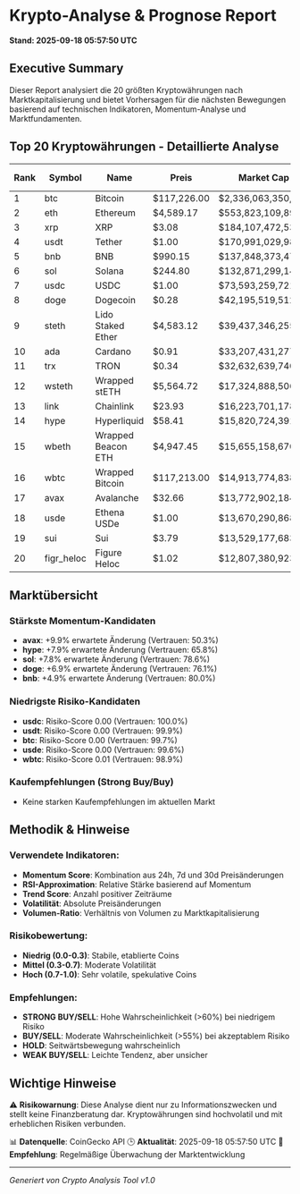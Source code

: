 # Krypto-Analyse & Prognose Report
**Stand: 2025-09-18 05:57:50 UTC**

## Executive Summary

Dieser Report analysiert die 20 größten Kryptowährungen nach Marktkapitalisierung und bietet Vorhersagen für die nächsten Bewegungen basierend auf technischen Indikatoren, Momentum-Analyse und Marktfundamenten.

## Top 20 Kryptowährungen - Detaillierte Analyse

|   Rank | Symbol     | Name               | Preis       | Market Cap         | Wahrscheinlichkeit ↑   | Wahrscheinlichkeit ↓   | Seitwärts   | Erwartete Änderung   | Empfehlung   | Vertrauen   |
|--------|------------|--------------------|-------------|--------------------|------------------------|------------------------|-------------|----------------------|--------------|-------------|
|      1 | btc        | Bitcoin            | $117,226.00 | $2,336,063,350,131 | 42.9%                  | 35.7%                  | 21.4%       | +0.7%                | WEAK BUY     | 99.7%       |
|      2 | eth        | Ethereum           | $4,589.17   | $553,823,109,894   | 42.9%                  | 35.7%                  | 21.4%       | +2.2%                | WEAK BUY     | 91.8%       |
|      3 | xrp        | XRP                | $3.08       | $184,107,472,534   | 42.9%                  | 35.7%                  | 21.4%       | +1.2%                | WEAK BUY     | 89.8%       |
|      4 | usdt       | Tether             | $1.00       | $170,991,029,980   | 36.7%                  | 43.3%                  | 20.0%       | -0.0%                | WEAK SELL    | 99.9%       |
|      5 | bnb        | BNB                | $990.15     | $137,848,373,474   | 53.3%                  | 26.7%                  | 20.0%       | +4.9%                | WEAK BUY     | 80.0%       |
|      6 | sol        | Solana             | $244.80     | $132,871,299,140   | 53.3%                  | 26.7%                  | 20.0%       | +7.8%                | WEAK BUY     | 78.6%       |
|      7 | usdc       | USDC               | $1.00       | $73,593,259,721    | 36.7%                  | 43.3%                  | 20.0%       | -0.0%                | WEAK SELL    | 100.0%      |
|      8 | doge       | Dogecoin           | $0.28       | $42,195,519,512    | 53.1%                  | 28.1%                  | 18.7%       | +6.9%                | WEAK BUY     | 76.1%       |
|      9 | steth      | Lido Staked Ether  | $4,583.12   | $39,437,346,255    | 42.9%                  | 35.7%                  | 21.4%       | +2.3%                | WEAK BUY     | 90.7%       |
|     10 | ada        | Cardano            | $0.91       | $33,207,431,277    | 42.9%                  | 35.7%                  | 21.4%       | +1.2%                | WEAK BUY     | 79.2%       |
|     11 | trx        | TRON               | $0.34       | $32,632,639,740    | 42.9%                  | 35.7%                  | 21.4%       | +0.2%                | WEAK BUY     | 93.0%       |
|     12 | wsteth     | Wrapped stETH      | $5,564.72   | $17,324,888,506    | 42.9%                  | 35.7%                  | 21.4%       | +2.3%                | WEAK BUY     | 91.8%       |
|     13 | link       | Chainlink          | $23.93      | $16,223,701,178    | 42.9%                  | 35.7%                  | 21.4%       | +0.5%                | WEAK BUY     | 87.7%       |
|     14 | hype       | Hyperliquid        | $58.41      | $15,820,724,391    | 53.3%                  | 26.7%                  | 20.0%       | +7.9%                | WEAK BUY     | 65.8%       |
|     15 | wbeth      | Wrapped Beacon ETH | $4,947.45   | $15,655,158,670    | 42.9%                  | 35.7%                  | 21.4%       | +2.4%                | WEAK BUY     | 90.7%       |
|     16 | wbtc       | Wrapped Bitcoin    | $117,213.00 | $14,913,774,838    | 42.9%                  | 35.7%                  | 21.4%       | +0.7%                | WEAK BUY     | 98.9%       |
|     17 | avax       | Avalanche          | $32.66      | $13,772,902,184    | 53.1%                  | 28.1%                  | 18.7%       | +9.9%                | WEAK BUY     | 50.3%       |
|     18 | usde       | Ethena USDe        | $1.00       | $13,670,290,868    | 35.7%                  | 42.9%                  | 21.4%       | -0.0%                | WEAK SELL    | 99.6%       |
|     19 | sui        | Sui                | $3.79       | $13,529,177,683    | 53.1%                  | 28.1%                  | 18.7%       | +2.9%                | WEAK BUY     | 72.7%       |
|     20 | figr_heloc | Figure Heloc       | $1.02       | $12,807,380,923    | 42.9%                  | 35.7%                  | 21.4%       | +nan%                | WEAK BUY     | 86.1%       |

## Marktübersicht

### Stärkste Momentum-Kandidaten
- **avax**: +9.9% erwartete Änderung (Vertrauen: 50.3%)
- **hype**: +7.9% erwartete Änderung (Vertrauen: 65.8%)
- **sol**: +7.8% erwartete Änderung (Vertrauen: 78.6%)
- **doge**: +6.9% erwartete Änderung (Vertrauen: 76.1%)
- **bnb**: +4.9% erwartete Änderung (Vertrauen: 80.0%)


### Niedrigste Risiko-Kandidaten
- **usdc**: Risiko-Score 0.00 (Vertrauen: 100.0%)
- **usdt**: Risiko-Score 0.00 (Vertrauen: 99.9%)
- **btc**: Risiko-Score 0.00 (Vertrauen: 99.7%)
- **usde**: Risiko-Score 0.00 (Vertrauen: 99.6%)
- **wbtc**: Risiko-Score 0.01 (Vertrauen: 98.9%)


### Kaufempfehlungen (Strong Buy/Buy)
- Keine starken Kaufempfehlungen im aktuellen Markt


## Methodik & Hinweise

### Verwendete Indikatoren:
- **Momentum Score**: Kombination aus 24h, 7d und 30d Preisänderungen
- **RSI-Approximation**: Relative Stärke basierend auf Momentum
- **Trend Score**: Anzahl positiver Zeiträume
- **Volatilität**: Absolute Preisänderungen
- **Volumen-Ratio**: Verhältnis von Volumen zu Marktkapitalisierung

### Risikobewertung:
- **Niedrig (0.0-0.3)**: Stabile, etablierte Coins
- **Mittel (0.3-0.7)**: Moderate Volatilität
- **Hoch (0.7-1.0)**: Sehr volatile, spekulative Coins

### Empfehlungen:
- **STRONG BUY/SELL**: Hohe Wahrscheinlichkeit (>60%) bei niedrigem Risiko
- **BUY/SELL**: Moderate Wahrscheinlichkeit (>55%) bei akzeptablem Risiko
- **HOLD**: Seitwärtsbewegung wahrscheinlich
- **WEAK BUY/SELL**: Leichte Tendenz, aber unsicher

## Wichtige Hinweise

⚠️ **Risikowarnung**: Diese Analyse dient nur zu Informationszwecken und stellt keine Finanzberatung dar. Kryptowährungen sind hochvolatil und mit erheblichen Risiken verbunden.

📊 **Datenquelle**: CoinGecko API
🕒 **Aktualität**: 2025-09-18 05:57:50 UTC
🔄 **Empfehlung**: Regelmäßige Überwachung der Marktentwicklung

---
*Generiert von Crypto Analysis Tool v1.0*
